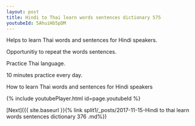 ```yaml
---
layout: post
title: Hindi to Thai learn words sentences dictionary 575 
youtubeId: 5AhuiHb5pDM
---
```

 
 
Helps to learn Thai words and sentences for Hindi speakers.

Opportunitiy to repeat the words sentences. 

Practice Thai language. 
 
10 minutes practice every day. 
 
How to learn Thai words and sentences for Hindi speakers 
 
{% include youtubePlayer.html id=page.youtubeId %}
 
 
[Next]({{ site.baseurl }}{% link  split1/_posts/2017-11-15-Hindi to thai learn words sentences dictionary 376 .md%})
 
